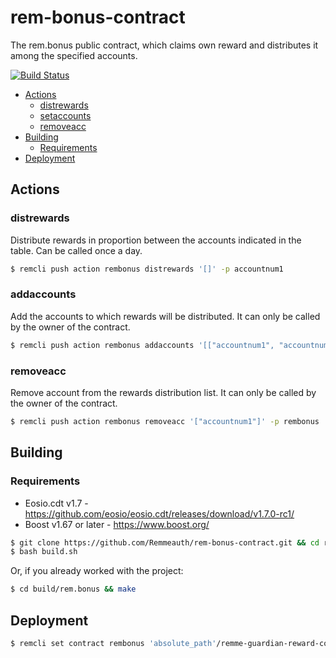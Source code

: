 # rem-bonus-contract
The rem.bonus public contract, which claims own reward and distributes it among the specified accounts.

[![Build Status](https://travis-ci.com/Remmeauth/rem-bonus-contract.svg?branch=develop)](https://travis-ci.com/Remmeauth/rem-bonus-contract)

  * [Actions](#Actions)
    * [distrewards](#distrewards)
    * [setaccounts](#setaccounts)
    * [removeacc](#removeacc)
  * [Building](#Building)
    * [Requirements](#Requirements)
  * [Deployment](#Deployment)

## Actions

### distrewards

Distribute rewards in proportion between the accounts indicated in the table.
Can be called once a day.
    
```bash
$ remcli push action rembonus distrewards '[]' -p accountnum1
```

### addaccounts

Add the accounts to which rewards will be distributed.
It can only be called by the owner of the contract.

```bash
$ remcli push action rembonus addaccounts '[["accountnum1", "accountnum2"], ["0.5", "0.5"]]' -p rembonus 
```

### removeacc

Remove account from the rewards distribution list.
It can only be called by the owner of the contract.

```bash
$ remcli push action rembonus removeacc '["accountnum1"]' -p rembonus
```

## Building

### Requirements

- Eosio.cdt v1.7 - https://github.com/eosio/eosio.cdt/releases/download/v1.7.0-rc1/
- Boost v1.67 or later - https://www.boost.org/

```bash
$ git clone https://github.com/Remmeauth/rem-bonus-contract.git && cd rem-bonus-contract
$ bash build.sh
```

Or, if you already worked with the project:

```bash
$ cd build/rem.bonus && make
```

## Deployment

```bash
$ remcli set contract rembonus 'absolute_path'/remme-guardian-reward-contract/build/rem.bonus --abi rem.bonus.abi -p rembonus
```

